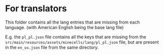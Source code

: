# For translators

This folder contains all the lang entries that are missing from each language.
(with American English being the base lang file)

E.g. the `pl_pl.json` file contains all the keys that are missing from the
`src/main/resources/assets/minecells/lang/pl_pl.json` file, but are present in the 
`en_us.json` file from the same directory.